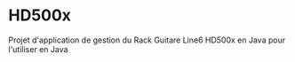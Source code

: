# HD500x
Projet d'application de gestion du Rack Guitare Line6 HD500x en Java
pour l'utiliser en Java

